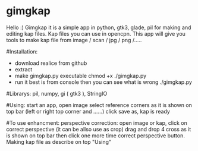 # gimgkap

Hello :)
Gimgkap it is a simple app in python, gtk3, glade, pil for making and editing kap files.
Kap files you can use in opencpn.
This app will give you tools to make kap file from image / scan / jpg / png /.....


#Installation:
- download realice from github
- extract
- make gimgkap.py executable
chmod +x ./gimgkap.py
- run it best is from console then you can see what is wrong
./gimgkap.py

#Librarys:
pil, numpy, gi ( gtk3 ), StringIO

#Using:
start an app, open image select reference corners as it is shown on top bar (left or right top corner and ......)
click save as, kap is ready

#To use enhancment:
perspective correction:
open image or kap, click on correct perspective (it can be allso use as crop) drag and drop 4 cross as it is shown on top bar
then click one more time correct perspective button. Making kap file as describe on top "Using" 
